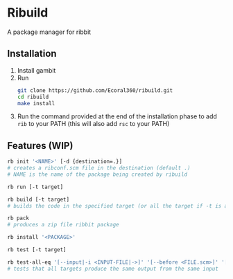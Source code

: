 # Ribuild

A package manager for ribbit


## Installation

1. Install gambit
2. Run 
    ```sh
    git clone https://github.com/Ecoral360/ribuild.git
    cd ribuild
    make install
    ```
3. Run the command provided at the end of the installation phase to add `rib`
   to your PATH (this will also add `rsc` to your PATH)


## Features (WIP)
```sh
rb init '<NAME>' [-d {destination=.}]
# creates a ribconf.scm file in the destination (default .)
# NAME is the name of the package being created by ribuild

rb run [-t target]

rb build [-t target]
# builds the code in the specified target (or all the target if -t is absent)

rb pack
# produces a zip file ribbit package

rb install '<PACKAGE>'

rb test [-t target]

rb test-all-eq '[--input|-i <INPUT-FILE|->]' '[--before <FILE.scm>]' '[--include <target1,target2,targetn>]' '[--exclude <target1,target2,targetn>]'
# tests that all targets produce the same output from the same input
```
